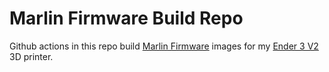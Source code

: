 # Marlin Firmware Build Repo

Github actions in this repo build [Marlin Firmware](https://marlinfw.org/) images for my [Ender 3 V2](https://www.creality.com/goods-detail/ender-3-v2-3d-printer) 3D printer.
